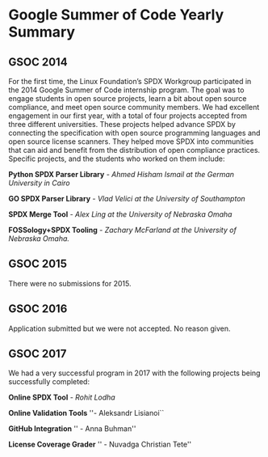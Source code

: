 # Google Summer of Code Yearly Summary

## GSOC 2014

For the first time, the Linux Foundation’s SPDX Workgroup participated
in the 2014 Google Summer of Code internship program. The goal was to
engage students in open source projects, learn a bit about open source
compliance, and meet open source community members. We had excellent
engagement in our first year, with a total of four projects accepted
from three different universities. These projects helped advance SPDX by
connecting the specification with open source programming languages and
open source license scanners. They helped move SPDX into communities
that can aid and benefit from the distribution of open compliance
practices. Specific projects, and the students who worked on them
include:

**Python SPDX Parser Library** *- Ahmed Hisham Ismail at the German
University in Cairo*

**GO SPDX Parser Library** *- Vlad Velici at the University of
Southampton*

**SPDX Merge Tool** *- Alex Ling at the University of Nebraska Omaha*

**FOSSology+SPDX Tooling** *- Zachary McFarland at the University of
Nebraska Omaha.*

## GSOC 2015

There were no submissions for 2015.

## GSOC 2016

Application submitted but we were not accepted. No reason given.

## GSOC 2017

We had a very successful program in 2017 with the following projects
being successfully completed:

**Online SPDX Tool** *- Rohit Lodha*

**Online Validation Tools** ''- Aleksandr Lisianoi\`\`

**GitHub Integration** '' - Anna Buhman''

**License Coverage Grader** '' - Nuvadga Christian Tete''
